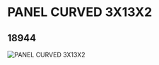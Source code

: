 # PANEL CURVED 3X13X2
## 18944
![PANEL CURVED 3X13X2](https://lc-www-live-s.legocdn.com/media/bricks/5/2/6097208.jpg)